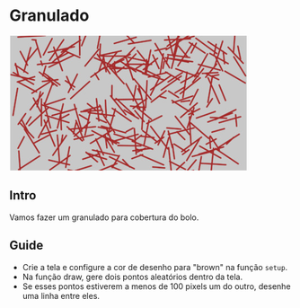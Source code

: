 # Granulado

![_](cover.jpg)

## Intro

Vamos fazer um granulado para cobertura do bolo.

## Guide

- Crie a tela e configure a cor de desenho para "brown" na função `setup`.
- Na função draw, gere dois pontos aleatórios dentro da tela.
- Se esses pontos estiverem a menos de 100 pixels um do outro, desenhe uma linha entre eles.
